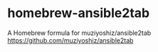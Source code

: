 # homebrew-ansible2tab
A Homebrew formula for muziyoshiz/ansible2tab https://github.com/muziyoshiz/ansible2tab

